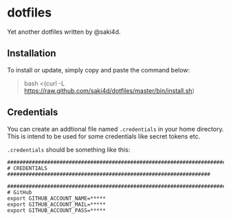# dotfiles

Yet another dotfiles written by @saki4d.


## Installation

To install or update, simply copy and paste the command below:

> bash <(curl -L https://raw.github.com/saki4d/dotfiles/master/bin/install.sh)


## Credentials

You can create an addtional file named `.credentials` in your home directory.  
This is intend to be used for some credentials like secret tokens etc.

`.credentials` should be something like this:

```
################################################################################
# CREDENTIALS ##################################################################

################################################################################
# GitHub
export GITHUB_ACCOUNT_NAME=*****
export GITHUB_ACCOUNT_MAIL=*****
export GITHUB_ACCOUNT_PASS=*****

```
